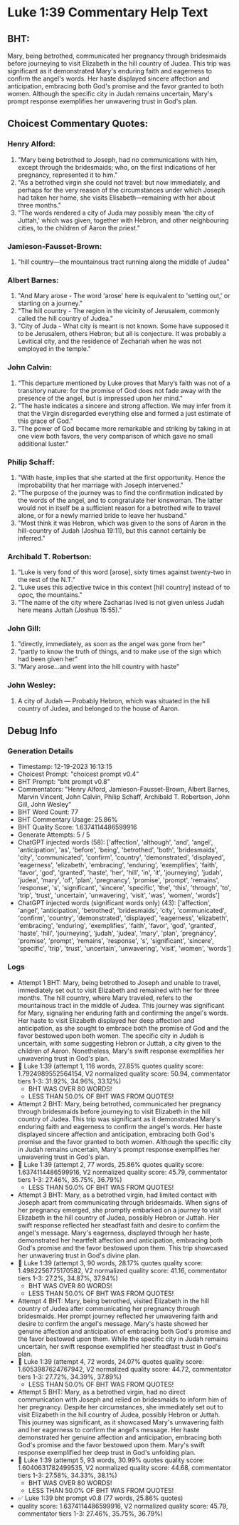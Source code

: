 # Luke 1:39 Commentary Help Text

## BHT:
Mary, being betrothed, communicated her pregnancy through bridesmaids before journeying to visit Elizabeth in the hill country of Judea. This trip was significant as it demonstrated Mary's enduring faith and eagerness to confirm the angel's words. Her haste displayed sincere affection and anticipation, embracing both God's promise and the favor granted to both women. Although the specific city in Judah remains uncertain, Mary's prompt response exemplifies her unwavering trust in God's plan.

## Choicest Commentary Quotes:
### Henry Alford:
1. "Mary being betrothed to Joseph, had no communications with him, except through the bridesmaids; who, on the first indications of her pregnancy, represented it to him."
2. "As a betrothed virgin she could not travel: but now immediately, and perhaps for the very reason of the circumstances under which Joseph had taken her home, she visits Elisabeth—remaining with her about three months."
3. "The words rendered a city of Juda may possibly mean 'the city of Juttah,' which was given, together with Hebron, and other neighbouring cities, to the children of Aaron the priest."

### Jamieson-Fausset-Brown:
1. "hill country—the mountainous tract running along the middle of Judea"

### Albert Barnes:
1. "And Mary arose - The word 'arose' here is equivalent to 'setting out,' or starting on a journey."
2. "The hill country - The region in the vicinity of Jerusalem, commonly called the hill country of Judea."
3. "City of Juda - What city is meant is not known. Some have supposed it to be Jerusalem, others Hebron; but all is conjecture. It was probably a Levitical city, and the residence of Zechariah when he was not employed in the temple."

### John Calvin:
1. "This departure mentioned by Luke proves that Mary’s faith was not of a transitory nature: for the promise of God does not fade away with the presence of the angel, but is impressed upon her mind."
2. "The haste indicates a sincere and strong affection. We may infer from it that the Virgin disregarded everything else and formed a just estimate of this grace of God."
3. "The power of God became more remarkable and striking by taking in at one view both favors, the very comparison of which gave no small additional luster."

### Philip Schaff:
1. "With haste, implies that she started at the first opportunity. Hence the improbability that her marriage with Joseph intervened."
2. "The purpose of the journey was to find the confirmation indicated by the words of the angel, and to congratulate her kinswoman. The latter would not in itself be a sufficient reason for a betrothed wife to travel alone, or for a newly married bride to leave her husband."
3. "Most think it was Hebron, which was given to the sons of Aaron in the hill-country of Judah (Joshua 19:11), but this cannot certainly be inferred."

### Archibald T. Robertson:
1. "Luke is very fond of this word [arose], sixty times against twenty-two in the rest of the N.T."
2. "Luke uses this adjective twice in this context [hill country] instead of το ορος, the mountains."
3. "The name of the city where Zacharias lived is not given unless Judah here means Juttah (Joshua 15:55)."

### John Gill:
1. "directly, immediately, as soon as the angel was gone from her"
2. "partly to know the truth of things, and to make use of the sign which had been given her"
3. "Mary arose...and went into the hill country with haste"

### John Wesley:
1. A city of Judah — Probably Hebron, which was situated in the hill country of Judea, and belonged to the house of Aaron.



## Debug Info
### Generation Details
- Timestamp: 12-19-2023 16:13:15
- Choicest Prompt: "choicest prompt v0.4"
- BHT Prompt: "bht prompt v0.8"
- Commentators: "Henry Alford, Jamieson-Fausset-Brown, Albert Barnes, Marvin Vincent, John Calvin, Philip Schaff, Archibald T. Robertson, John Gill, John Wesley"
- BHT Word Count: 77
- BHT Commentary Usage: 25.86%
- BHT Quality Score: 1.6374114486599916
- Generate Attempts: 5 / 5
- ChatGPT injected words (58):
	['affection', 'although', 'and', 'angel', 'anticipation', 'as', 'before', 'being', 'betrothed', 'both', 'bridesmaids', 'city', 'communicated', 'confirm', 'country', 'demonstrated', 'displayed', 'eagerness', 'elizabeth', 'embracing', 'enduring', 'exemplifies', 'faith', 'favor', 'god', 'granted', 'haste', 'her', 'hill', 'in', 'it', 'journeying', 'judah', 'judea', 'mary', 'of', 'plan', 'pregnancy', 'promise', 'prompt', 'remains', 'response', 's', 'significant', 'sincere', 'specific', 'the', 'this', 'through', 'to', 'trip', 'trust', 'uncertain', 'unwavering', 'visit', 'was', 'women', 'words']
- ChatGPT injected words (significant words only) (43):
	['affection', 'angel', 'anticipation', 'betrothed', 'bridesmaids', 'city', 'communicated', 'confirm', 'country', 'demonstrated', 'displayed', 'eagerness', 'elizabeth', 'embracing', 'enduring', 'exemplifies', 'faith', 'favor', 'god', 'granted', 'haste', 'hill', 'journeying', 'judah', 'judea', 'mary', 'plan', 'pregnancy', 'promise', 'prompt', 'remains', 'response', 's', 'significant', 'sincere', 'specific', 'trip', 'trust', 'uncertain', 'unwavering', 'visit', 'women', 'words']

### Logs
- Attempt 1 BHT: Mary, being betrothed to Joseph and unable to travel, immediately set out to visit Elizabeth and remained with her for three months. The hill country, where Mary traveled, refers to the mountainous tract in the middle of Judea. This journey was significant for Mary, signaling her enduring faith and confirming the angel's words. Her haste to visit Elizabeth displayed her deep affection and anticipation, as she sought to embrace both the promise of God and the favor bestowed upon both women. The specific city in Judah is uncertain, with some suggesting Hebron or Juttah, a city given to the children of Aaron. Nonetheless, Mary's swift response exemplifies her unwavering trust in God's plan.
- 🔄 Luke 1:39 (attempt 1, 116 words, 27.85% quotes quality score: 1.7924989552564154, V2 normalized quality score: 50.94, commentator tiers 1-3: 31.92%, 34.96%, 33.12%) 
	- BHT WAS OVER 80 WORDS! 
	- LESS THAN 50.0% OF BHT WAS FROM QUOTES!
- Attempt 2 BHT: Mary, being betrothed, communicated her pregnancy through bridesmaids before journeying to visit Elizabeth in the hill country of Judea. This trip was significant as it demonstrated Mary's enduring faith and eagerness to confirm the angel's words. Her haste displayed sincere affection and anticipation, embracing both God's promise and the favor granted to both women. Although the specific city in Judah remains uncertain, Mary's prompt response exemplifies her unwavering trust in God's plan.
- 🔄 Luke 1:39 (attempt 2, 77 words, 25.86% quotes quality score: 1.6374114486599916, V2 normalized quality score: 45.79, commentator tiers 1-3: 27.46%, 35.75%, 36.79%) 
	- LESS THAN 50.0% OF BHT WAS FROM QUOTES!
- Attempt 3 BHT: Mary, as a betrothed virgin, had limited contact with Joseph apart from communicating through bridesmaids. When signs of her pregnancy emerged, she promptly embarked on a journey to visit Elizabeth in the hill country of Judea, possibly Hebron or Juttah. Her swift response reflected her steadfast faith and desire to confirm the angel's message. Mary's eagerness, displayed through her haste, demonstrated her heartfelt affection and anticipation, embracing both God's promise and the favor bestowed upon them. This trip showcased her unwavering trust in God's divine plan.
- 🔄 Luke 1:39 (attempt 3, 90 words, 28.17% quotes quality score: 1.4982256775170582, V2 normalized quality score: 41.16, commentator tiers 1-3: 27.2%, 34.87%, 37.94%) 
	- BHT WAS OVER 80 WORDS! 
	- LESS THAN 50.0% OF BHT WAS FROM QUOTES!
- Attempt 4 BHT: Mary, being betrothed, visited Elizabeth in the hill country of Judea after communicating her pregnancy through bridesmaids. Her prompt journey reflected her unwavering faith and desire to confirm the angel's message. Mary's haste showed her genuine affection and anticipation of embracing both God's promise and the favor bestowed upon them. While the specific city in Judah remains uncertain, her swift response exemplified her steadfast trust in God's plan.
- 🔄 Luke 1:39 (attempt 4, 72 words, 24.07% quotes quality score: 1.6053987624767942, V2 normalized quality score: 44.72, commentator tiers 1-3: 27.72%, 34.39%, 37.89%) 
	- LESS THAN 50.0% OF BHT WAS FROM QUOTES!
- Attempt 5 BHT: Mary, as a betrothed virgin, had no direct communication with Joseph and relied on bridesmaids to inform him of her pregnancy. Despite her circumstances, she immediately set out to visit Elizabeth in the hill country of Judea, possibly Hebron or Juttah. This journey was significant, as it showcased Mary's unwavering faith and her eagerness to confirm the angel's message. Her haste demonstrated her genuine affection and anticipation, embracing both God's promise and the favor bestowed upon them. Mary's swift response exemplified her deep trust in God's unfolding plan.
- 🔄 Luke 1:39 (attempt 5, 93 words, 30.99% quotes quality score: 1.6040631782499535, V2 normalized quality score: 44.68, commentator tiers 1-3: 27.58%, 34.33%, 38.1%) 
	- BHT WAS OVER 80 WORDS! 
	- LESS THAN 50.0% OF BHT WAS FROM QUOTES!
- ✅ Luke 1:39 bht prompt v0.8 (77 words, 25.86% quotes)
- quality score: 1.6374114486599916, V2 normalized quality score: 45.79, commentator tiers 1-3: 27.46%, 35.75%, 36.79%)